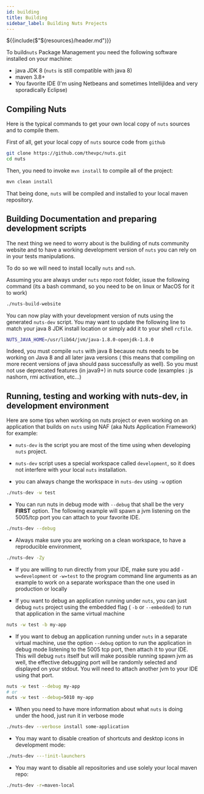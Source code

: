 ```yaml
---
id: building
title: Building
sidebar_label: Building Nuts Projects
---
```


${{include($"${resources}/header.md")}}

To build`nuts` Package Management you need the following software installed on your machine:
* java JDK 8 (`nuts` is still compatible with java 8)
* maven 3.8+
* You favorite IDE (I'm using Netbeans and sometimes IntellijIdea and very sporadically Eclipse)

## Compiling Nuts
Here is the typical commands to get your own local copy of `nuts` sources and to compile them.

First of all, get your local copy of `nuts` source code from `github` 

```bash
git clone https://github.com/thevpc/nuts.git
cd nuts
```

Then, you need to invoke `mvn install` to compile all of the project:

```bash
mvn clean install
```

That being done, `nuts` will be compiled and installed to your local maven repository.


## Building Documentation and preparing development scripts

The next thing we need to worry about is the building of nuts community website and to have a working development version of `nuts` you can rely on in your tests manipulations.

To do so we will need to install locally ```nuts``` and ```nsh```.

Assuming you are always under `nuts` repo root folder, issue the following command (its a bash command, so you need to be on linux or MacOS for it to work)

```bash
./nuts-build-website
```

You can now play with your development version of nuts using the generated `nuts-dev` script.
You may want to update the following line to match your java 8 JDK install location or simply add it to your shell `rcfile`.

```sh
NUTS_JAVA_HOME=/usr/lib64/jvm/java-1.8.0-openjdk-1.8.0
```

Indeed, you must compile `nuts` with java 8 because nuts needs to be working on Java 8 and all later java versions (
this means that compiling on more recent versions of java should pass successfully as well). So you must
not use deprecated features (in java9+) in nuts source code (examples : js nashorn, rmi activation, etc...)


## Running, testing and working with nuts-dev, in development environment

Here are some tips when working on nuts project or even working on an application that builds on `nuts` using NAF (aka Nuts Application Framework) for example:

* ```nuts-dev``` is the script you are most of the time using when developing `nuts` project.

* ```nuts-dev``` script uses a special workspace called ```development```, so it does not interfere with your local `nuts` installation.

* you can always change the workspace in ```nuts-dev``` using ```-w``` option
```sh 
./nuts-dev -w test
```


* You can run nuts in debug mode with `--debug` that shall be the very **FIRST** option. The following example will spawn a jvm listening on the 5005/tcp port you can attach to your favorite IDE.

```sh 
./nuts-dev --debug
```

* Always make sure you are working on a clean workspace, to have a reproducible environment,
```sh 
./nuts-dev -Zy
```

* If you are willing to run directly from your IDE, make sure you add `-w=development` or `-w=test` to
  the program command line arguments as an example to work on a separate workspace than the one used in production or locally

* If you want to debug an application running under `nuts`, you can just debug `nuts` project using the embedded flag
  ( `-b` or `--embedded`) to run that application in the same virtual machine
```sh 
nuts -w test -b my-app
```

* If you want to debug an application running under `nuts` in a separate virtual machine, use the option `--debug` option to run the application in debug mode listening to the 5005 tcp port, then attach it to your IDE. This will debug  `nuts` itself but will make possible running spawn jvm as well, the effective debugging port will be randomly selected and  displayed on your stdout. You will need to attach another jvm to your IDE using that port.

```sh 
nuts -w test --debug my-app
# or
nuts -w test --debug=5010 my-app
```

* When you need to have more information about what `nuts` is doing under the hood, just run it in verbose mode

```sh 
./nuts-dev --verbose install some-application
```

* You may want to disable creation of shortcuts and desktop icons in development mode:
```sh 
./nuts-dev ---!init-launchers
```


* You may want to disable all repositories and use solely your local maven repo:

```sh 
./nuts-dev -r=maven-local
```
